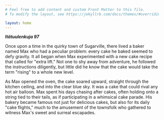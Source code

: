 ```yaml
---
# Feel free to add content and custom Front Matter to this file.
# To modify the layout, see https://jekyllrb.com/docs/themes/#overriding-theme-defaults

layout: home
---
```


***Itätuulenkuja 97***

Once upon a time in the quirky town of Sugarville, there lived a baker named Max who had a peculiar problem: every cake he baked seemed to defy gravity. It all began when Max experimented with a new cake recipe that called for "extra lift." Not one to shy away from adventure, he followed the instructions diligently, but little did he know that the cake would take the term "rising" to a whole new level.

As Max opened the oven, the cake soared upward, straight through the kitchen ceiling, and into the clear blue sky. It was a cake that could rival any hot air balloon. Max spent his days chasing after cakes, often holding onto a string tied to their tails, as if participating in a whimsical cake parade. His bakery became famous not just for delicious cakes, but also for its daily "cake flights," much to the amusement of the townsfolk who gathered to witness Max's sweet and surreal escapades.
